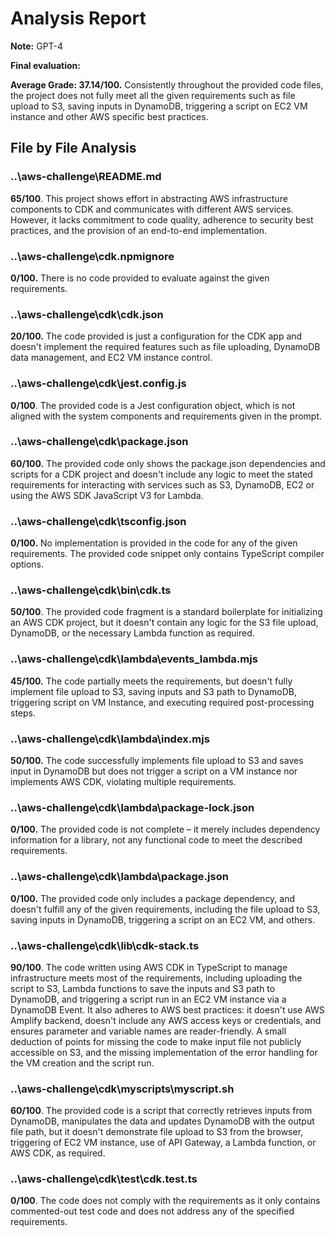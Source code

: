# Analysis Report

**Note:** GPT-4

**Final evaluation:**

 **Average Grade: 37.14/100.** Consistently throughout the provided code files, the project does not fully meet all the given requirements such as file upload to S3, saving inputs in DynamoDB, triggering a script on EC2 VM instance and other AWS specific best practices.

## File by File Analysis

### ..\aws-challenge\README.md
**65/100**. This project shows effort in abstracting AWS infrastructure components to CDK and communicates with different AWS services. However, it lacks commitment to code quality, adherence to security best practices, and the provision of an end-to-end implementation.

### ..\aws-challenge\cdk\.npmignore
**0/100.** There is no code provided to evaluate against the given requirements.

### ..\aws-challenge\cdk\cdk.json
**20/100.** The code provided is just a configuration for the CDK app and doesn't implement the required features such as file uploading, DynamoDB data management, and EC2 VM instance control.

### ..\aws-challenge\cdk\jest.config.js
**0/100**. The provided code is a Jest configuration object, which is not aligned with the system components and requirements given in the prompt.

### ..\aws-challenge\cdk\package.json
**60/100.** The provided code only shows the package.json dependencies and scripts for a CDK project and doesn't include any logic to meet the stated requirements for interacting with services such as S3, DynamoDB, EC2 or using the AWS SDK JavaScript V3 for Lambda.

### ..\aws-challenge\cdk\tsconfig.json
**0/100.** No implementation is provided in the code for any of the given requirements. The provided code snippet only contains TypeScript compiler options.

### ..\aws-challenge\cdk\bin\cdk.ts
**50/100**. The provided code fragment is a standard boilerplate for initializing an AWS CDK project, but it doesn't contain any logic for the S3 file upload, DynamoDB, or the necessary Lambda function as required.

### ..\aws-challenge\cdk\lambda\events_lambda.mjs
**45/100.** The code partially meets the requirements, but doesn't fully implement file upload to S3, saving inputs and S3 path to DynamoDB, triggering script on VM Instance, and executing required post-processing steps.

### ..\aws-challenge\cdk\lambda\index.mjs
**50/100.** The code successfully implements file upload to S3 and saves input in DynamoDB but does not trigger a script on a VM instance nor implements AWS CDK, violating multiple requirements.

### ..\aws-challenge\cdk\lambda\package-lock.json
**0/100.** The provided code is not complete – it merely includes dependency information for a library, not any functional code to meet the described requirements.

### ..\aws-challenge\cdk\lambda\package.json
**0/100.** The provided code only includes a package dependency, and doesn't fulfill any of the given requirements, including the file upload to S3, saving inputs in DynamoDB, triggering a script on an EC2 VM, and others.

### ..\aws-challenge\cdk\lib\cdk-stack.ts
**90/100**. The code written using AWS CDK in TypeScript to manage infrastructure meets most of the requirements, including uploading the script to S3, Lambda functions to save the inputs and S3 path to DynamoDB, and triggering a script run in an EC2 VM instance via a DynamoDB Event. It also adheres to AWS best practices: it doesn't use AWS Amplify backend, doesn't include any AWS access keys or credentials, and ensures parameter and variable names are reader-friendly. A small deduction of points for missing the code to make input file not publicly accessible on S3, and the missing implementation of the error handling for the VM creation and the script run.

### ..\aws-challenge\cdk\myscripts\myscript.sh
**60/100**. The provided code is a script that correctly retrieves inputs from DynamoDB, manipulates the data and updates DynamoDB with the output file path, but it doesn't demonstrate file upload to S3 from the browser, triggering of EC2 VM instance, use of API Gateway, a Lambda function, or AWS CDK, as required.

### ..\aws-challenge\cdk\test\cdk.test.ts
**0/100**. The code does not comply with the requirements as it only contains commented-out test code and does not address any of the specified requirements.

